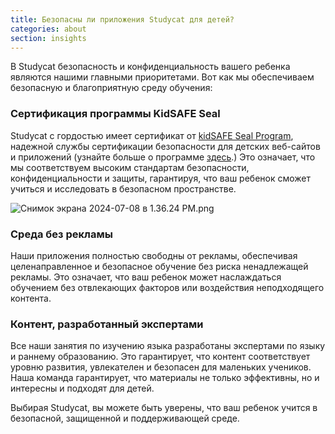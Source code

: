 ```yaml
---
title: Безопасны ли приложения Studycat для детей?
categories: about
section: insights
---
```

В Studycat безопасность и конфиденциальность вашего ребенка являются нашими главными приоритетами. Вот как мы обеспечиваем безопасную и благоприятную среду обучения:

### Сертификация программы KidSAFE Seal

Studycat с гордостью имеет сертификат от [kidSAFE Seal Program](https://www.kidsafeseal.com/certifiedproducts/Studycat_fun_appseries.html), надежной службы сертификации безопасности для детских веб-сайтов и приложений (узнайте больше о программе [здесь](https://www.kidsafeseal.com/aboutourprogram.html).) Это означает, что мы соответствуем высоким стандартам безопасности, конфиденциальности и защиты, гарантируя, что ваш ребенок сможет учиться и исследовать в безопасном пространстве. 

![Снимок экрана 2024-07-08 в 1.36.24 PM.png](https://help.Studycat.com/hc/article_attachments/34779667893401)

### Среда без рекламы

Наши приложения полностью свободны от рекламы, обеспечивая целенаправленное и безопасное обучение без риска ненадлежащей рекламы. Это означает, что ваш ребенок может наслаждаться обучением без отвлекающих факторов или воздействия неподходящего контента.

### Контент, разработанный экспертами

Все наши занятия по изучению языка разработаны экспертами по языку и раннему образованию. Это гарантирует, что контент соответствует уровню развития, увлекателен и безопасен для маленьких учеников. Наша команда гарантирует, что материалы не только эффективны, но и интересны и подходят для детей.

Выбирая Studycat, вы можете быть уверены, что ваш ребенок учится в безопасной, защищенной и поддерживающей среде.